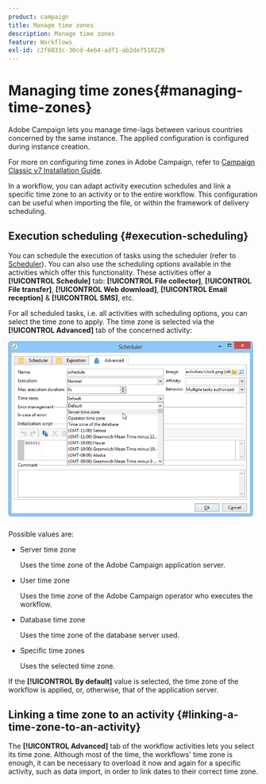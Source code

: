 ```yaml
---
product: campaign
title: Manage time zones
description: Manage time zones
feature: Workflows
exl-id: c2f6033c-30cd-4eb4-adf1-ab2de7510220
---
```

# Managing time zones{#managing-time-zones}



Adobe Campaign lets you manage time-lags between various countries concerned by the same instance. The applied configuration is configured during instance creation.

For more on configuring time zones in Adobe Campaign, refer to [Campaign Classic v7 Installation Guide](../../installation/using/time-zone-management.md).

In a workflow, you can adapt activity execution schedules and link a specific time zone to an activity or to the entire workflow. This configuration can be useful when importing the file, or within the framework of delivery scheduling.

## Execution scheduling {#execution-scheduling}

You can schedule the execution of tasks using the scheduler (refer to [Scheduler](scheduler.md)). You can also use the scheduling options available in the activities which offer this functionality. These activities offer a **[!UICONTROL Schedule]** tab: **[!UICONTROL File collector]**, **[!UICONTROL File transfer]**, **[!UICONTROL Web download]**, **[!UICONTROL Email reception]** & **[!UICONTROL SMS]**, etc.

For all scheduled tasks, i.e. all activities with scheduling options, you can select the time zone to apply. The time zone is selected via the **[!UICONTROL Advanced]** tab of the concerned activity:

![](assets/wf-timezone-in-a-box.png)

Possible values are:

* Server time zone

  Uses the time zone of the Adobe Campaign application server.

* User time zone

  Uses the time zone of the Adobe Campaign operator who executes the workflow.

* Database time zone

  Uses the time zone of the database server used.

* Specific time zones

  Uses the selected time zone.

If the **[!UICONTROL By default]** value is selected, the time zone of the workflow is applied, or, otherwise, that of the application server.

## Linking a time zone to an activity {#linking-a-time-zone-to-an-activity}

The **[!UICONTROL Advanced]** tab of the workflow activities lets you select its time zone. Although most of the time, the workflows' time zone is enough, it can be necessary to overload it now and again for a specific activity, such as data import, in order to link dates to their correct time zone.
